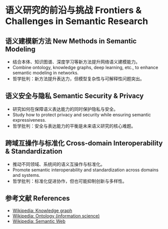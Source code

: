 # 语义研究的前沿与挑战 Frontiers & Challenges in Semantic Research

## 语义建模新方法 New Methods in Semantic Modeling

- 结合本体、知识图谱、深度学习等新方法提升网络语义建模能力。
- Combine ontology, knowledge graphs, deep learning, etc., to enhance semantic modeling in networks.
- 哲学批判：新方法提升表达力，但模型复杂性与可解释性问题突出。

## 语义安全与隐私 Semantic Security & Privacy

- 研究如何在保障语义表达能力的同时保护隐私与安全。
- Study how to protect privacy and security while ensuring semantic expressiveness.
- 哲学批判：安全与表达能力的平衡是未来语义研究的核心难题。

## 跨域互操作与标准化 Cross-domain Interoperability & Standardization

- 推动不同领域、系统间的语义互操作与标准化。
- Promote semantic interoperability and standardization across domains and systems.
- 哲学批判：标准化促进协作，但也可能抑制创新与多样性。

## 参考文献 References

- [Wikipedia: Knowledge graph](https://en.wikipedia.org/wiki/Knowledge_graph)
- [Wikipedia: Ontology (information science)](https://en.wikipedia.org/wiki/Ontology_(information_science))
- [Wikipedia: Semantic Web](https://en.wikipedia.org/wiki/Semantic_Web)

